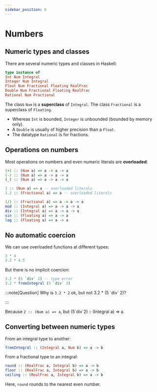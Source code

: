 ```yaml
---
sidebar_position: 6
---
```


# Numbers

## Numeric types and classes

There are several numeric types and classes in Haskell:

```hs
type instance of
Int Num Integral
Integer Num Integral
Float Num Fractional Floating RealFrac
Double Num Fractional Floating RealFrac
Rational Num Fractional
```

The class `Num` is a **superclass** of `Integral`.
The class `Fractional` is a superclass of `Floating`.

- Whereas `Int` is bounded, `Integer` is unbounded (bounded
by memory only).
- A `Double` is usually of higher precision than a `Float`.
- The datatype `Rational` is for fractions.

## Operations on numbers

Most operations on numbers and even numeric literals are **overloaded**:

```hs
(+) :: (Num a) => a -> a -> a
(-) :: (Num a) => a -> a -> a
(_) :: (Num a) => a -> a -> a

1 :: (Num a) => a -- overloaded literals
1.2 :: (Fractional a) => a -- overloaded literals

(/) :: (Fractional a) => a -> a -> a
mod :: (Integral a) => a -> a -> a
div :: (Integral a) => a -> a -> a
sin :: (Floating a) => a -> a
log :: (Floating a) => a -> a
```

## No automatic coercion

We can use overloaded functions at different types:

```hs
3 * 4
3.2 * 4.5
```

But there is no implicit coercion:

```hs
3.2 * (5 `div` 2) -- type error
3.2 * fromIntegral (5 `div` 2)
```

:::note[Question]
Why is `3.2 * 2` ok, but not 3.2 * (5 \`div\` 2)?

:::

Because `2 :: (Num a) => a`, but (5\`div\`2) :: (Integral a) => a.

## Converting between numeric types

From an integral type to another:

```hs
fromIntegral :: (Integral a, Num b) => a -> b
```

From a fractional type to an integral:

```hs
round :: (RealFrac a, Integral b) => a -> b
floor :: (RealFrac a, Integral b) => a -> b
ceiling :: (RealFrac a, Integral b) => a -> b
```

Here, `round` rounds to the nearest even number.
